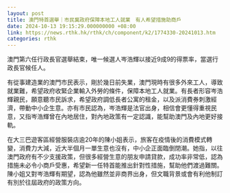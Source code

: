 ```yaml
---
layout: post
title: 澳門特首選舉｜市民冀政府保障本地工人就業　有人希望措施助商戶
date: 2024-10-13 19:15:29.000000000 +08:00
link: https://news.rthk.hk/rthk/ch/component/k2/1774330-20241013.htm
categories: rthk
---
```


澳門第六任行政長官選舉結束，唯一候選人岑浩輝以接近9成9的得票率，當選行政長官候任人。

有從事建造業的澳門市民表示，剛於幾日前失業，澳門現時有很多外來工人，導致就業難，希望政府收緊企業輸入外勞的條件，保障本地工人就業。有長者形容岑浩輝親民，願意聽市民訴求，希望政府調低長者公寓的租金，以及派消費券刺激經濟，帶動中小企生意。亦有市民認為，岑浩輝是法官出身，相信會更懂得重視民意，又指岑浩輝曾在內地居住，對內地政策有一定認識，能幫助澳門及內地更好接軌。

在大三巴遊客區經營服裝店逾20年的陳小姐表示，旅客在疫情後的消費模式轉變，消費力大減，近大半個月一單生意也沒有，中小企正面臨倒閉潮。她指，以往澳門政府有不少支援政策，但很多經營生意的朋友申請貸款，成功率非常低，認為措施未必令小商戶受惠，希望新一任特首能推出針對性措施，幫助他們渡過難關。陳小姐又對岑浩輝有期望，認為他雖然並非商界出身，但文職背景或會有利他制訂有別於往屆政府的政策方向。
